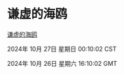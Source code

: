# 谦虚的海鸥
[谦虚的海鸥](http://219.139.197.74:56308/qxdho/course/base/hotlink/index.php)

2024年 10月 27日 星期日 00:10:02 CST

2024年 10月 26日 星期六 16:10:02 GMT
